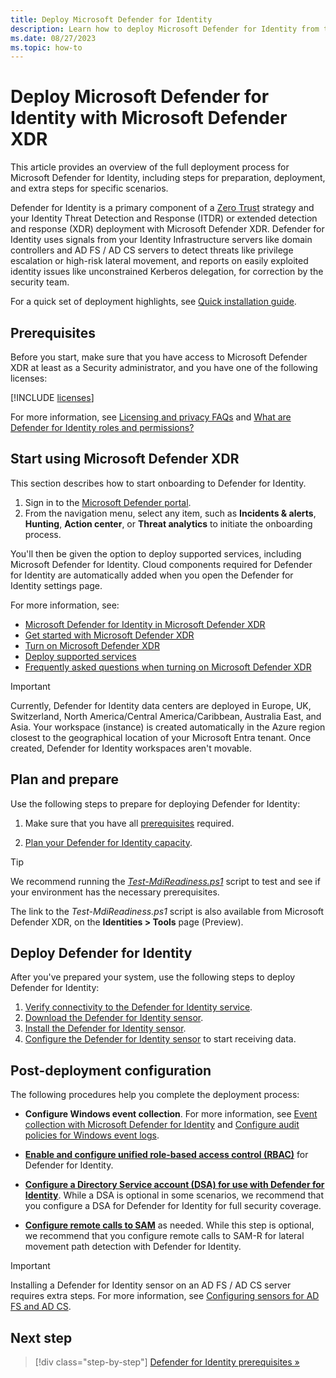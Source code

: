 ```yaml
---
title: Deploy Microsoft Defender for Identity
description: Learn how to deploy Microsoft Defender for Identity from the Microsoft Defender portal.
ms.date: 08/27/2023
ms.topic: how-to
---
```


# Deploy Microsoft Defender for Identity with Microsoft Defender XDR

This article provides an overview of the full deployment process for Microsoft Defender for Identity, including steps for preparation, deployment, and extra steps for specific scenarios.

Defender for Identity is a primary component of a [Zero Trust](/security/zero-trust/zero-trust-overview) strategy and your Identity Threat Detection and Response (ITDR) or extended detection and response (XDR) deployment with Microsoft Defender XDR. Defender for Identity uses signals from your Identity Infrastructure servers like domain controllers and AD FS / AD CS servers to detect threats like privilege escalation or high-risk lateral movement, and reports on easily exploited identity issues like unconstrained Kerberos delegation, for correction by the security team.

For a quick set of deployment highlights, see [Quick installation guide](quick-installation-guide.md).

## Prerequisites

Before you start, make sure that you have access to Microsoft Defender XDR at least as a Security administrator, and you have one of the following licenses:

[!INCLUDE [licenses](../includes/licenses.md)]

For more information, see [Licensing and privacy FAQs](/defender-for-identity/technical-faq#licensing-and-privacy) and [What are Defender for Identity roles and permissions?](../role-groups.md)

## Start using Microsoft Defender XDR

This section describes how to start onboarding to Defender for Identity.

1. Sign in to the [Microsoft Defender portal](https://security.microsoft.com). 
1. From the navigation menu, select any item, such as **Incidents & alerts**, **Hunting**, **Action center**, or **Threat analytics** to initiate the onboarding process.

You'll then be given the option to deploy supported services, including Microsoft Defender for Identity. Cloud components required for Defender for Identity are automatically added when you open the Defender for Identity settings page.

For more information, see:

- [Microsoft Defender for Identity in Microsoft Defender XDR](/microsoft-365/security/defender/microsoft-365-security-center-mdi?bc=/defender-for-identity/breadcrumb/toc.json&toc=/defender-for-identity/TOC.json)
- [Get started with Microsoft Defender XDR](/microsoft-365/security/defender/get-started)
- [Turn on Microsoft Defender XDR](/microsoft-365/security/defender/m365d-enable)
- [Deploy supported services](/microsoft-365/security/defender/deploy-supported-services)
- [Frequently asked questions when turning on Microsoft Defender XDR](/microsoft-365/security/defender/m365d-enable-faq)

> [!IMPORTANT]
> Currently, Defender for Identity data centers are deployed in Europe, UK, Switzerland, North America/Central America/Caribbean, Australia East, and Asia. Your workspace (instance) is created automatically in the Azure region closest to the geographical location of your Microsoft Entra tenant. Once created, Defender for Identity workspaces aren't movable.

## Plan and prepare

Use the following steps to prepare for deploying Defender for Identity:

1. Make sure that you have all [prerequisites](prerequisites.md) required. 

1. [Plan your Defender for Identity capacity](capacity-planning.md).

> [!TIP]
> We recommend running the [*Test-MdiReadiness.ps1*](https://github.com/microsoft/Microsoft-Defender-for-Identity/tree/main/Test-MdiReadiness) script to test and see if your environment has the necessary prerequisites.
>
> The link to the *Test-MdiReadiness.ps1* script is also available from Microsoft Defender XDR, on the **Identities > Tools** page (Preview).

## Deploy Defender for Identity

After you've prepared your system, use the following steps to deploy Defender for Identity:

1. [Verify connectivity to the Defender for Identity service](configure-proxy.md).
1. [Download the Defender for Identity sensor](download-sensor.md).
1. [Install the Defender for Identity sensor](install-sensor.md). 
1. [Configure the Defender for Identity sensor](configure-sensor-settings.md) to start receiving data.

## Post-deployment configuration

The following procedures help you complete the deployment process:

- **Configure Windows event collection**. For more information, see [Event collection with Microsoft Defender for Identity](event-collection-overview.md) and [Configure audit policies for Windows event logs](configure-windows-event-collection.md).

- [**Enable and configure unified role-based access control (RBAC)**](../role-groups.md) for Defender for Identity.

- [**Configure a Directory Service account (DSA) for use with Defender for Identity**](directory-service-accounts.md). While a DSA is optional in some scenarios, we recommend that you configure a DSA for Defender for Identity for full security coverage.

- [**Configure remote calls to SAM**](remote-calls-sam.md) as needed. While this step is optional, we recommend that you configure remote calls to SAM-R for lateral movement path detection with Defender for Identity.

> [!IMPORTANT]
> Installing a Defender for Identity sensor on an AD FS / AD CS server requires extra steps. For more information, see [Configuring sensors for AD FS and AD CS](active-directory-federation-services.md).
> 

## Next step

> [!div class="step-by-step"]
> [Defender for Identity prerequisites »](prerequisites.md)

